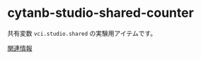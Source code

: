# cytanb-studio-shared-counter

共有変数 `vci.studio.shared` の実験用アイテムです。

[関連情報](https://gist.github.com/oocytanb/e35ab915f0ef9cf4f5948707f52da7af)
